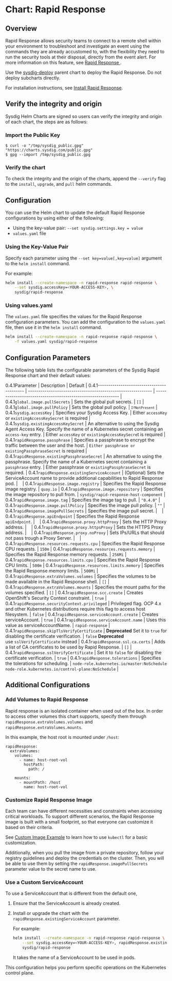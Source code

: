 # Chart: Rapid Response

## Overview

Rapid Response allows security teams to connect to a remote shell within your environment to troubleshoot and investigate an event using the commands they are already accustomed to, with the flexibility they need to run the security tools at their disposal, directly from the event alert. For more information on this feature, see [Rapid Response ](https://docs.sysdig.com/en/docs/sysdig-secure/investigate/rapid-response/).

Use the [sysdig-deploy](../sysdig-deploy/README.md) parent chart to deploy the Rapid Response. Do not deploy subcharts directly.

For installation instructions, see [Install Rapid Response](https://docs.sysdig.com/en/install-rapid-response-k8s/).

## Verify the integrity and origin
Sysdig Helm Charts are signed so users can verify the integrity and origin of each chart, the steps are as follows:

### Import the Public Key

```console
$ curl -o "/tmp/sysdig_public.gpg" "https://charts.sysdig.com/public.gpg"
$ gpg --import /tmp/sysdig_public.gpg
```

### Verify the chart

To check the integrity and the origin of the charts, append the `--verify` flag to the `install`, `upgrade`, and `pull` helm commands.

## Configuration

You can use the Helm chart to update the default Rapid Response configurations by using either of the following:

- Using the key-value pair: `--set sysdig.settings.key = value`
- `values.yaml` file

### Using the Key-Value Pair

Specify each parameter using the `--set key=value[,key=value]` argument to the `helm install` command.

For example:

```bash
helm install --create-namespace -n rapid-response rapid-response \
    --set sysdig.accessKey=<YOUR-ACCESS-KEY>, \
    sysdig/rapid-response
```

### Using values.yaml

The `values.yaml` file specifies the values for the Rapid Response configuration parameters.  You can add the configuration to the `values.yaml` file, then use it in the `helm install` command.

```bash
helm install --create-namespace -n rapid-response rapid-response \
    -f values.yaml sysdig/rapid-response
```

## Configuration Parameters

The following table lists the configurable parameters of the Sysdig Rapid Response chart and their default values:

0.4.1Parameter                                  | Description                                                  | Default                                                      |
0.4.1------------------------------------------ | ------------------------------------------------------------ | ------------------------------------------------------------ |
0.4.1`global.image.pullSecrets`                 | Sets the global pull secrets.                                | <code>[]</code>                                              |
0.4.1`global.image.pullPolicy`                  | Sets the global pull policy.                                 | <code>`IfNotPresent`</code>                                  |
0.4.1`sysdig.accessKey`                         | Specifies your Sysdig Access Key.                            | Either `accessKey` or `existingAccessKeySecret` is required  |
0.4.1`sysdig.existingAccessKeySecret`           | An alternative to using the Sysdig Agent Access Key. Specify the name of a Kubernetes secret containing an `access-key` entry. | Either `accessKey` or `existingAccessKeySecre`t is required  |
0.4.1`rapidResponse.passphrase`                 | Specifies a passphrase to encrypt the traffic between the user and the host. | `Either passphrase or existingPassphraseSecret` is required  |
0.4.1`rapidResponse.existingPassphraseSecret`   | An alternative to using the passphrase. Specify the name of a Kubernetes secret containing a `passphrase` entry. | Either passphrase or `existingPassphraseSecret` is required. |
0.4.1`rapidResponse.existingServiceAccount`     | (Optional) Sets the ServiceAccount name to provide additional capabilities to Rapid Response pod. | ` `                                                          |
0.4.1`rapidResponse.image.registry`             | Specifies the Rapid Response image registry.                 | `quay.io`                                                    |
0.4.1`rapidResponse.image.repository`           | Specifies the  image repository to pull from.                | `sysdig/rapid-response-host-component`                       |
0.4.1`rapidResponse.image.tag`                  | Specifies the  image tag to pull.                            | `"0.4.0"`                                                    |
0.4.1`rapidResponse.image.pullPolicy`           | Specifies the image pull policy.                             | `""`                                                         |
0.4.1`rapidResponse.imagePullSecrets`           | Specifies the image pull secret.                             | ` `                                                          |
0.4.1`rapidResponse.apiEndpoint`                | Specifies the Rapid Response `apiEndpoint`.                  | ` `                                                          |
0.4.1`rapidResponse.proxy.httpProxy`            | Sets the HTTP Proxy address.                                 | ` `                                                          |
0.4.1`rapidResponse.proxy.httpsProxy`           | Sets the HTTPS Proxy address.                                | ` `                                                          |
0.4.1`rapidResponse.proxy.noProxy`              | Sets IPs/URLs that should not pass trough a Proxy Server.    | ` `                                                          |
0.4.1`rapidResponse.resources.requests.cpu`     | Specifies the Rapid Response CPU requests.                   | `150m`                                                       |
0.4.1`rapidResponse.resources.requests.memory`  | Specifies the Rapid Response memory requests.                | `256Mi`                                                      |
0.4.1`rapidResponse.resources.limits.cpu`       | Specifies the Rapid Response CPU limits.                     | `500m`                                                       |
0.4.1`rapidResponse.resources.limits.memory`    | Specifies the Rapid Response memory limits.                  | `500Mi`                                                      |
0.4.1`rapidResponse.extraVolumes.volumes`       | Specifies the volumes to be made available in the Rapid Response shell. | `[]`                                                         |
0.4.1`rapidResponse.extraVolumes.mounts`        | Specifies the mount paths for the volumes specified.         | `[]`                                                         |
0.4.1`rapidResponse.scc.create`                 | Creates OpenShift's Security Context constraint.             | `true`                                                       |
0.4.1`rapidResponse.securityContext.privileged` | Privileged flag. OCP 4.x and other Kubernetes distributions require this flag to access host filesystem. | `false`                                                      |
0.4.1`rapidResponse.serviceAccount.create`      | Creates serviceAccount.                                      | `true`                                                       |
0.4.1`rapidResponse.serviceAccount.name`        | Uses this value as serviceAccountName.                       | `rapid-response`                                             |
0.4.1`rapidResponse.skipTlsVerifyCertificate`   | **Deprecated** Set it to `true` for disabling the certificate verification. | `false` **Deprecated** <br>use `sslVerifyCertificate` instead |
0.4.1`rapidResponse.ssl.ca.certs`               | Adds a list of CA certificates to be used by Rapid Response. | `[]`                                                         |
0.4.1`rapidResponse.sslVerifyCertificate`       | Set it to `false` for disabling the certificate verification. | `true`                                                       |
0.4.1`rapidResponse.tolerations`                | Specifies the tolerations for scheduling.                    | `node-role.kubernetes.io/master:NoSchedule` <br> `node-role.kubernetes.io/control-plane:NoSchedule` |

## Additional Configurations

### Add Volumes to Rapid Response

Rapid response is an isolated container when used out of the box. In order to access other volumes this chart supports, specify them through `rapidResponse.extraVolumes.volumes` and `rapidResponse.extraVolumes.mounts`.

In this example, the host root is mounted under `/host`:

```
rapidResponse:
  extraVolumes:
    volumes:
      - name: host-root-vol
        hostPath:
          path: /

    mounts:
      - mountPath: /host
        name: host-root-vol
```

### Customize Rapid Response Image

Each team can have different necessities and constraints when accessing critical workloads. To support different scenarios, the Rapid Response image is built with a small footprint, so that everyone can customize it based on their criteria.

See [Custom Image Example](https://github.com/sysdiglabs/rapid-response-custom-image-example/) to learn how to use `kubectl` for a  basic customization.

Additionally, when you pull the image from a private repository, follow your registry guidelines and deploy the credentials on the cluster. Then, you will be able to use them by setting the `rapidResponse.imagePullSecrets` parameter value to the secret name to use.

### Use a Custom ServiceAccount

To use a ServiceAccount that is different from the default one,

1. Ensure that the ServiceAccount is already created.

2. Install or upgrade the chart with the `rapidResponse.existingServiceAccount` parameter.

   For example:

   ```bash
   helm install --create-namespace -n rapid-response rapid-response \
       --set sysdig.accessKey=<YOUR-ACCESS-KEY>, rapidResponse.existingServiceAccount=<YOUSERVICEACCOUNT> \
       sysdig/rapid-response
   ```

   It takes the name of a ServiceAccount to be used in pods.

 This configuration helps you perform specific operations on the Kubernetes control plane.
